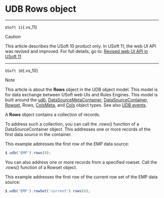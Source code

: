 # UDB Rows object



----

`USoft 11`{.vs_11}

> [!CAUTION]
> This article describes the USoft 10 product only.
> In USoft 11, the web UI API was revised and improved. For full details, go to:
> [Revised web UI API in USoft 11](/docs/Web%20and%20app%20UIs/UDB%20udb/Revised%20web%20UI%20API%20in%20USoft%2011.md)

----

`USoft 10`{.vs_10}

> [!NOTE]
> This article is about the **Rows** object in the UDB object model. This model is for data exchange between USoft web UIs and Rules Engines.
> This model is built around the [udb](/docs/Web%20and%20app%20UIs/UDB%20udb), [DataSourceMetaContainer](/docs/Web%20and%20app%20UIs/UDB%20DataSourceMetaContainer), [DataSourceContainer](/docs/Web%20and%20app%20UIs/UDB%20DataSourceContainer), [Rowset](/docs/Web%20and%20app%20UIs/UDB%20Rowset), Rows, [ColsMeta](/docs/Web%20and%20app%20UIs/UDB%20ColsMeta), and [Cols](/docs/Web%20and%20app%20UIs/UDB%20Cols) object types. See also [UDB events](/docs/Web%20and%20app%20UIs/UDB%20Events).

A **Rows** object contains a collection of records.

To address such a collection, you can call the .rows() function of a DataSourceContainer object. This addresses one or more records of the first data source in the container.

This example addresses the first row of the EMP data source:

```js
$.udb('EMP').rows(0);
```

You can also address one or more records from a specified rowset. Call the .rows() function of a Rowset object.

This example addresses the first row of the current row set of the EMP data source:

```js
$.udb('EMP').rowSet('current').rows(0);
```

 
